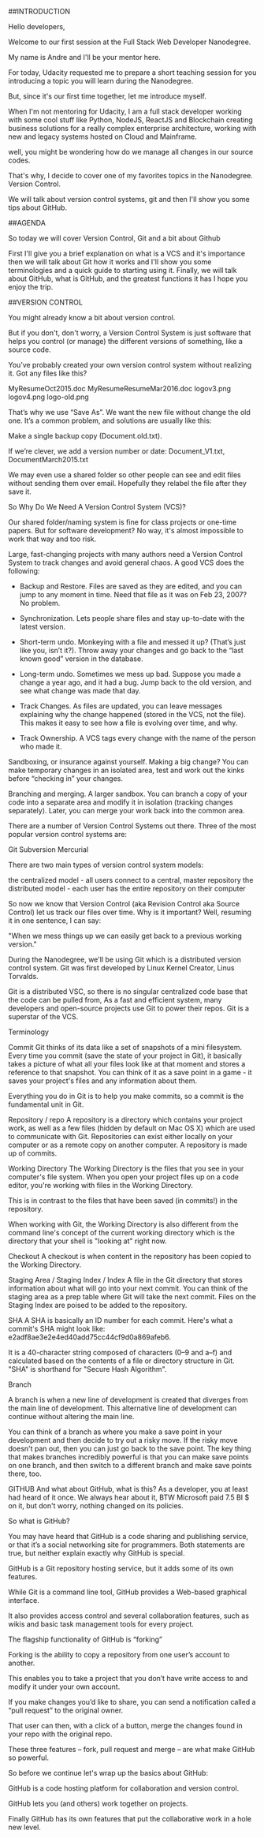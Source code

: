 ##INTRODUCTION

Hello developers,

Welcome to our first session at the Full Stack Web Developer Nanodegree.

My name is Andre and I'll be your mentor here. 

For today, Udacity requested me to prepare a short teaching session for you introducing a topic you will learn during the Nanodegree.

But, since it's our first time together, let me introduce myself.

When I'm not mentoring for Udacity, I am a full stack developer working with some cool stuff like Python, NodeJS, ReactJS and Blockchain creating business solutions for a really complex enterprise architecture, working with new and legacy systems hosted on Cloud and Mainframe.

well, you might be wondering how do we manage all changes in our source codes.

That's why, I decide to cover one of my favorites topics in the Nanodegree. Version Control.

We will talk about version control systems, git and then I'll show you some tips about GitHub.

##AGENDA

So today we will cover Version Control, Git and a bit about Github

First I'll give you a brief explanation on what is a VCS and it's importance 
then we will talk about Git how it works and I'll show you some terminologies and a quick guide to starting using it.
Finally, we will talk about GitHub, what is GitHub, and the greatest functions it has
I hope you enjoy the trip.

##VERSION CONTROL

You might already know a bit about version control. 

But if you don't, don't worry, a Version Control System is just software that helps you control (or manage) the different versions of something, like a source code.

You’ve probably created your own version control system without realizing it. Got any files like this? 

MyResumeOct2015.doc
MyResumeResumeMar2016.doc
logov3.png
logov4.png
logo-old.png

That’s why we use “Save As”. We want the new file without change the old one. It’s a common problem, and solutions are usually like this:

Make a single backup copy (Document.old.txt).

If we’re clever, we add a version number or date: Document_V1.txt, DocumentMarch2015.txt

We may even use a shared folder so other people can see and edit files without sending them over email. Hopefully they relabel the file after they save it.

So Why Do We Need A Version Control System (VCS)?

Our shared folder/naming system is fine for class projects or one-time papers. But for software development? No way, it's almost impossible to work that way and too risk.

Large, fast-changing projects with many authors need a Version Control System to track changes and avoid general chaos. A good VCS does the following:

- Backup and Restore. Files are saved as they are edited, and you can jump to any moment in time. Need that file as it was on Feb 23, 2007? No problem.

- Synchronization. Lets people share files and stay up-to-date with the latest version.

- Short-term undo. Monkeying with a file and messed it up? (That’s just like you, isn’t it?). Throw away your changes and go back to the “last known good” version in the database.

- Long-term undo. Sometimes we mess up bad. Suppose you made a change a year ago, and it had a bug. Jump back to the old version, and see what change was made that day.

- Track Changes. As files are updated, you can leave messages explaining why the change happened (stored in the VCS, not the file). This makes it easy to see how a file is evolving over time, and why.

- Track Ownership. A VCS tags every change with the name of the person who made it. 

Sandboxing, or insurance against yourself. Making a big change? You can make temporary changes in an isolated area, test and work out the kinks before “checking in” your changes.

Branching and merging. A larger sandbox. You can branch a copy of your code into a separate area and modify it in isolation (tracking changes separately). Later, you can merge your work back into the common area.

There are a number of Version Control Systems out there. Three of the most popular version control systems are:

Git
Subversion
Mercurial

There are two main types of version control system models:

the centralized model - all users connect to a central, master repository
the distributed model - each user has the entire repository on their computer

So now we know that Version Control (aka Revision Control aka Source Control) let us track our files over time. Why is it important? Well, resuming it in one sentence, I can say:

"When we mess things up we can easily get back to a previous working version."

During the Nanodegree, we'll be using Git which is a distributed version control system. 
Git was first developed by Linux Kernel Creator, Linus Torvalds.

Git is a distributed VSC, so there is no singular centralized code base that the code can be pulled from, As a fast and efficient system, many developers and open-source projects use Git to power their repos. Git is a superstar of the VCS.


Terminology

Commit
Git thinks of its data like a set of snapshots of a mini filesystem. Every time you commit (save the state of your project in Git), it basically takes a picture of what all your files look like at that moment and stores a reference to that snapshot. You can think of it as a save point in a game - it saves your project's files and any information about them.

Everything you do in Git is to help you make commits, so a commit is the fundamental unit in Git.

Repository / repo
A repository is a directory which contains your project work, as well as a few files (hidden by default on Mac OS X) which are used to communicate with Git. Repositories can exist either locally on your computer or as a remote copy on another computer. A repository is made up of commits.

Working Directory
The Working Directory is the files that you see in your computer's file system. When you open your project files up on a code editor, you're working with files in the Working Directory.

This is in contrast to the files that have been saved (in commits!) in the repository.

When working with Git, the Working Directory is also different from the command line's concept of the current working directory which is the directory that your shell is "looking at" right now.

Checkout
A checkout is when content in the repository has been copied to the Working Directory.

Staging Area / Staging Index / Index
A file in the Git directory that stores information about what will go into your next commit. You can think of the staging area as a prep table where Git will take the next commit. Files on the Staging Index are poised to be added to the repository.

SHA
A SHA is basically an ID number for each commit. Here's what a commit's SHA might look like: e2adf8ae3e2e4ed40add75cc44cf9d0a869afeb6.

It is a 40-character string composed of characters (0–9 and a–f) and calculated based on the contents of a file or directory structure in Git. "SHA" is shorthand for "Secure Hash Algorithm".

Branch

A branch is when a new line of development is created that diverges from the main line of development. This alternative line of development can continue without altering the main line.

You can think of a branch as where you make a save point in your development and then decide to try out a risky move. If the risky move doesn't pan out, then you can just go back to the save point. The key thing that makes branches incredibly powerful is that you can make save points on one branch, and then switch to a different branch and make save points there, too.



GITHUB
And what about GitHub, what is this? As a developer, you at least had heard of it once. We always hear about it, BTW Microsoft paid 7.5 BI $ on it, but don't worry, nothing changed on its policies.

So what is GitHub?

You may have heard that GitHub is a code sharing and publishing service, or that it’s a social networking site for programmers. Both statements are true, but neither explain exactly why GitHub is special.

GitHub is a Git repository hosting service, but it adds some of its own features. 

While Git is a command line tool, GitHub provides a Web-based graphical interface. 

It also provides access control and several collaboration features, such as wikis and basic task management tools for every project.

The flagship functionality of GitHub is “forking”

Forking is the ability to copy a repository from one user’s account to another. 

This enables you to take a project that you don’t have write access to and modify it under your own account. 

If you make changes you’d like to share, you can send a notification called a “pull request” to the original owner. 

That user can then, with a click of a button, merge the changes found in your repo with the original repo.

These three features – fork, pull request and merge – are what make GitHub so powerful.

So before we continue let's wrap up the basics about GitHub:

GitHub is a code hosting platform for collaboration and version control.

GitHub lets you (and others) work together on projects.

Finally GitHub has its own features that put the collaborative work in a hole new level.
